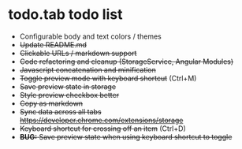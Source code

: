 todo.tab todo list
==================
- Configurable body and text colors / themes
- ~~Update README.md~~
- ~~Clickable URLs / markdown support~~
- ~~Code refactoring and cleanup (StorageService,  Angular Modules)~~
- ~~Javascript concatenation and minification~~
- ~~Toggle preview mode with keyboard shortcut~~ (Ctrl+M)
- ~~Save preview state in storage~~
- ~~Style preview checkbox better~~
- ~~Copy as markdown~~
- ~~Sync data across all tabs https://developer.chrome.com/extensions/storage~~
- ~~Keyboard shortcut for crossing off an item~~ (Ctrl+D)
- ~~**BUG:** Save preview state when using keyboard shortcut to toggle~~